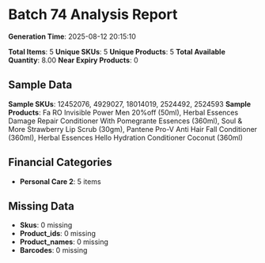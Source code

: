 # Batch 74 Analysis Report

**Generation Time**: 2025-08-12 20:15:10

**Total Items**: 5
**Unique SKUs**: 5
**Unique Products**: 5
**Total Available Quantity**: 8.00
**Near Expiry Products**: 0

## Sample Data
**Sample SKUs**: 12452076, 4929027, 18014019, 2524492, 2524593
**Sample Products**: Fa RO Invisible Power Men 20%off (50ml), Herbal Essences Damage Repair Conditioner With Pomegrante Essences (360ml), Soul & More Strawberry Lip Scrub (30gm), Pantene Pro-V Anti Hair Fall Conditioner (360ml), Herbal Essences Hello Hydration Conditioner Coconut (360ml)

## Financial Categories
- **Personal Care 2**: 5 items

## Missing Data
- **Skus**: 0 missing
- **Product_ids**: 0 missing
- **Product_names**: 0 missing
- **Barcodes**: 0 missing
